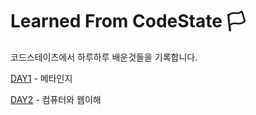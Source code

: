 # Learned From CodeState 🏳️

코드스테이츠에서 하루하루 배운것들을 기록합니다.

[DAY1](https://github.com/Shaa-code/Today-I-Learned/blob/main/Learned%20From%20CodeStates/DAY1.md) - 메타인지

[DAY2](https://github.com/Shaa-code/Today-I-Learned/blob/main/Learned%20From%20CodeStates/DAY2.md) - 컴퓨터와 웹이해
